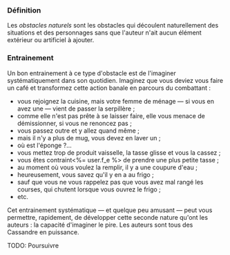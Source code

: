 <!-- Page: #441 Recherche des obstacles naturels -->

### Définition

Les *obstacles naturels* sont les obstacles qui découlent naturellement des situations et des personnages sans que l'auteur n'ait aucun élément extérieur ou artificiel à ajouter.

### Entrainement

Un bon entrainement à ce type d'obstacle est de l'imaginer systématiquement dans son quotidien. Imaginez que vous deviez vous faire un café et transformez cette action banale en parcours du combattant&nbsp;:

* vous rejoignez la cuisine, mais votre femme de ménage —&nbsp;si vous en avez une&nbsp;— vient de passer la serpillère&nbsp;;
* comme elle n'est pas prête à se laisser faire, elle vous menace de démissionner, si vous ne renoncez pas&nbsp;;
* vous passez outre et y allez quand même&nbsp;;
*  mais il n'y a plus de mug, vous devez en laver un&nbsp;;
* où est l'éponge&nbsp;?…
* vous mettez trop de produit vaisselle, la tasse glisse et vous la cassez&nbsp;;
* vous êtes contraint<%= user.f_e %> de prendre une plus petite tasse&nbsp;;
* au moment où vous voulez la remplir, il y a une coupure d'eau&nbsp;;
* heureusement, vous savez qu'il y en a au frigo&nbsp;;
* sauf que vous ne vous rappelez pas que vous avez mal rangé les courses, qui chutent lorsque vous ouvrez le frigo&nbsp;;
* etc.

Cet entrainement systématique —&nbsp;et quelque peu amusant&nbsp;— peut vous permettre, rapidement, de développer cette seconde nature qu'ont les auteurs&nbsp;: la capacité d'imaginer le pire. Les auteurs sont tous des Cassandre en puissance.

<adminonly>
  TODO: Poursuivre
</adminonly>
